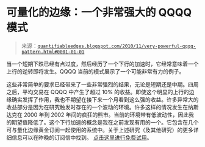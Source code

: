 <!--yml

分类：未分类

日期：2024-05-18 09:02:59

-->

# 可量化的边缘：一个非常强大的 QQQQ 模式

> 来源：[`quantifiableedges.blogspot.com/2010/11/very-powerful-qqqq-pattern.html#0001-01-01`](http://quantifiableedges.blogspot.com/2010/11/very-powerful-qqqq-pattern.html#0001-01-01)

当一个短期下跌已经有点过度，然后经历了一个下行的加速时，它经常意味着一个上行的逆转即将发生。QQQQ 当前的模式展示了一个可能非常有力的例子。

这些非常简单的要求已经带来了一些非常强烈的结果，无论是短期还是中期。四周之后，平均交易在 QQQQ 中产生了超过 10% 的收益。即使这个明显的上行的边缘确实发挥了作用，我也不期望在接下来一个月看到这么强的收益。许多异常大的收益部分是因为在研究触发时存在的一个波动的环境。许多这样的情况发生在纳斯达克在 2000 年到 2002 年间的疯狂的熊市。当前的环境带有低波动性，因此我的期望值降低了。这个下行加速的概念是我在之前发现有用的一个。它包含在几个可与量化边缘黄金订阅一起使用的系统中。关于上述研究（及其他研究）的更多详细信息可以在昨晚的订阅信中找到。 [点击这里进行免费试用](http://www.quantifiableedges.com/members/register.php)。
